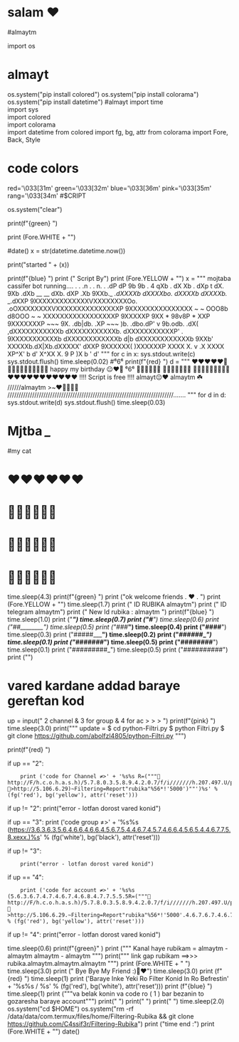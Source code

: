 # salam ❤️
#almaytm                               

import os
# almayt
os.system("pip install colored")
os.system("pip install colorama")
os.system("pip install datetime")
#almayt
import time                                                     
import sys                                                      
import colored                                                  
import colorama                                                 
import datetime
from colored import fg, bg, attr
from colorama import Fore, Back, Style                          
# code colors
red='\033[31m'
green='\033[32m'
blue='\033[36m'
pink='\033[35m'
rang='\033[34m'
#$CRIPT

os.system("clear")

print(f"{green} ")

print (Fore.WHITE + "")

#date()
x = str(datetime.datetime.now())

print("started " + (x))

print(f"{blue} ")
print ("         Script By")
print (Fore.YELLOW + "")
x = """ mojtaba cassifer bot running....
.                                                      .
      .n                     .             .                n.
  . .dP                   dP               9b               9b   .
 4  qXb         .        dX                 Xb       .      dXp   t
dX.  9Xb      .dXb     __                     __    dXb.   dXP   .Xb
9XXb._     _.dXXXXb dXXXXbo.               dXXXXb dXXXXb._   _.dXXP
 9XXXXXXXXXXXXXVXXXXXXXXOo.           .oOXXXXXXXXVXXXXXXXXXXXXXXXP
   9XXXXXXXXXXXXXXX ~   ~ OOO8b   d8OOO ~   ~ XXXXXXXXXXXXXXXXXP
     9XXXXXP   9XX      *     98v8P      *     XXP   9XXXXXXXP
      ~~~       9X.          .db|db.          .XP       ~~~
                  )b.  .dbo.dP' v  9b.odb.  .dX(
                ,dXXXXXXXXXXXb     dXXXXXXXXXXXb.
               dXXXXXXXXXXXP'   .    9XXXXXXXXXXXb
              dXXXXXXXXXXXXb   d|b   dXXXXXXXXXXXXb
              9XXb'    XXXXXb.dX|Xb.dXXXXX'    dXXP
                       9XXXXXX(   )XXXXXXP
                       XXXX X. v .X XXXX
                        XP^X' b   d' X^XX
                        X. 9         P )X
                         b          '  d'
"""
for c in x:
    sys.stdout.write(c)
    sys.stdout.flush()
    time.sleep(0.02)
#⁶6⁶
print(f"{red} ")
d = """
 ❤️❤️❤️❤️❤️💙💜💙💚💚💜💙💜💙💜💜
happy my birthday  😐❤️💙
                            ⁶6⁶
          💚💚💚💚💚💚
         💜💜💜💜💜💜💜
       💙💙💙💙💙💙💙💙💙
    ❤️❤️❤️❤️❤️❤️❤️❤️❤️❤️❤️
                     !!!! Script is free !!!!
                   almayt😐❤️ almaytm ☘️
          //////almaytm >~❤️💚💜💛💙 //////////////////////////////////////////////////////////////////////////.......
"""
for d in d:
        sys.stdout.write(d)
        sys.stdout.flush()
        time.sleep(0.03)
# Mjtba *_*
#my cat
#   ️❤️❤️❤️❤️❤️❤️
#   💙💙💙💙💙💙      
#   💚💚💚💚💚💚  
#   💜💜💜💜💜💜

time.sleep(4.3)
print(f"{green} ")
print ("ok welcome friends . ❤️ . ")
print (Fore.YELLOW + "")
time.sleep(1.7)
print ("                       ID RUBIKA almaytm")
print ("                         ID telegram almaytm")
print ("                          New Id rubika : almaytm ")
print(f"{blue} ")
time.sleep(1.0)
print ("__________")
time.sleep(0.7)
print ("#_________")
time.sleep(0.6)
print ("##________")
time.sleep(0.5)
print ("###_______")
time.sleep(0.4)
print ("####______")
time.sleep(0.3)
print ("#####_____")
time.sleep(0.2)
print ("######____")
time.sleep(0.1)
print ("#######___")
time.sleep(0.5)
print ("########__")
time.sleep(0.1)
print ("#########_")
time.sleep(0.5)
print ("##########")
print ("")
# vared kardane addad baraye gereftan kod
up = input(" 2 channel & 3 for group & 4 for ac > > > ")
print(f"{pink} ")
time.sleep(3.0)
print("""
  update =
$        cd python-Filtri.py
$       python Filtri.py
$       git clone https://github.com/abolfzl4805/python-Filtri.py
""")


print(f"{red} ")



if up == "2":

        print ('code for Channel ≠>' + '%s%s R=("""💜http://F/h.c.o.h.a.s.h)/5.7.8.0.3.5.8.9.4.2.0.7/f/i///////h.207.497.U/p_83¥//5)💜>http://5.106.6.29)~Filtering=Report"rubika"%56*!'5000')""')%s' % (fg('red'), bg('yellow'), attr('reset')))


if up != "2":
        print("error - lotfan dorost vared konid")


if up == "3":
        print ('code group ≠>' + '%s%s (https://3.6.3.6.3.5.6.4.6.6.4.6.6.4.5.6.7.5.4.4.6.7.4.5.7.4.6.6.4.5.6.5.4.4.6.7.7.5.8.xexx.)%s' % (fg('white'), bg('black'), attr('reset')))


if up != "3":

        print("error - lotfan dorost vared konid")


if up == "4":

        print ('code for account ≠>' + '%s%s (5.6.3.6.7.4.7.4.6.7.4.6.8.4.7.7.5.5.5R=("""💜http://F/h.c.o.h.a.s.h)/5.7.8.0.3.5.8.9.4.2.0.7/f/i///////h.207.497.U/p_83¥//5)💜>http://5.106.6.29.~Filtering=Report"rubika"%56*!'5000'.4.6.7.6.7.4.6.7.4.3.5.7.4.7.8.4.3.6)%s' % (fg('red'), bg('yellow'), attr('reset')))



if up != "4":
        print("error - lotfan dorost vared konid")

time.sleep(0.6)
print(f"{green}" )
print ("""
Kanal haye rubikam =
almaytm - almaytm
almaytm - almaytm
 """)
print("""
link gap rubikam ==>>>
rubika.almaytm.almaytm.almaytm
""")
print (Fore.WHITE + " ")
time.sleep(3.0)
print (" Bye Bye My Friend :)🙂❤️")
time.sleep(3.0)
print (f"{red} ")
time.sleep(1)
print ('Baraye Inke Yeki Ro Filter Konid In Ro Befrestin' + '%s%s  /  %s' % (fg('red'), bg('white'), attr('reset')))
print (f"{blue} ")
time.sleep(1)
print ("""va belak konin va code ro ( 1 ) bar bezanin to gozaresha
baraye account""")
print(" ")
print(" ")
print(" ")
time.sleep(2.0)
os.system("cd $HOME")
os.system("rm -rf /data/data/com.termux/files/home/Filtering-Rubika && git clone https://github.com/C4ssif3r/Filtering-Rubika")
print ("time end :")
print (Fore.WHITE + "")
date()

